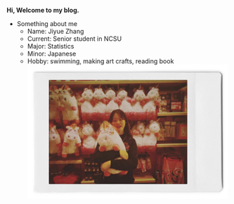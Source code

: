 
**Hi, Welcome to my blog.** 
* Something about me  
    + Name: Jiyue Zhang
    + Current: Senior student in NCSU
    + Major: Statistics
    + Minor: Japanese
    + Hobby: swimming, making art crafts, reading book  
![](/selfie.png)


